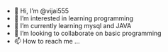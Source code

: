 - 👋 Hi, I’m @vijai555
- 👀 I’m interested in learning programming
- 🌱 I’m currently learning mysql and JAVA
- 💞️ I’m looking to collaborate on basic programming
- 📫 How to reach me ...

<!---
vijai555/vijai555 is a ✨ special ✨ repository because its `README.md` (this file) appears on your GitHub profile.
You can click the Preview link to take a look at your changes.
--->
